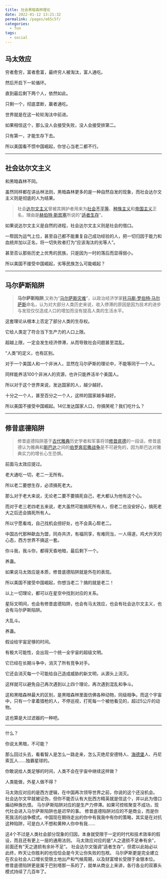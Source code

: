 ```yaml
---
title: 社会黑暗森林理论
date: 2022-01-12 13:21:32
permalink: /pages/e65c5f/
categories:
  - fun
tags:
  - social
---
```

## 马太效应

穷者愈穷，富者愈富，最终穷人被淘汰，富人通吃。

然后开启下一轮循环。

直到最后剩下两个人，依然如此。

只剩一个，彻底垄断，赢者通吃。

世界就是在这一轮轮淘汰中前进。

如果相信这个，那么没人会接受失败，没人会接受排第二。

只有第一，才能生存下去。



所以美国看不惯中国崛起，你甘心当老二都不行。

------

## 社会达尔文主义

和黑暗森林不同。

虽然同样都在讲丛林法则，黑暗森林更多的是一种自然自发的现象，而社会达尔文主义则是彻底的人为结果。

> 社会[达尔文主义](https://www.zhihu.com/search?q=达尔文主义&search_source=Entity&hybrid_search_source=Entity&hybrid_search_extra={"sourceType"%3A"answer"%2C"sourceId"%3A1501817801})曾被其拥护者用来为[社会不平等](https://link.zhihu.com/?target=https%3A//zh.m.wikipedia.org/wiki/%E7%A4%BE%E6%9C%83%E4%B8%8D%E5%B9%B3%E7%AD%89)、[种族主义](https://link.zhihu.com/?target=https%3A//zh.m.wikipedia.org/wiki/%E7%A8%AE%E6%97%8F%E4%B8%BB%E7%BE%A9)和[帝国主义](https://link.zhihu.com/?target=https%3A//zh.m.wikipedia.org/wiki/%E5%B8%9D%E5%9C%8B%E4%B8%BB%E7%BE%A9)正名，理由是[赫伯特·斯宾塞](https://www.zhihu.com/search?q=赫伯特·斯宾塞&search_source=Entity&hybrid_search_source=Entity&hybrid_search_extra={"sourceType"%3A"answer"%2C"sourceId"%3A1501817801})所说的“[适者生存](https://link.zhihu.com/?target=https%3A//zh.m.wikipedia.org/wiki/%E9%81%A9%E8%80%85%E7%94%9F%E5%AD%98)”。

如果说达尔文主义是自然的进程，社会达尔文主义则是社会的借口。

一帮因为运气上位，甚至自己都不能重复自己成功经验的人，把一切归因于能力和血统并加以正名，将一切失败者打为“应该淘汰的劣等人”。

甚至否认那些历史上优秀的民族，只是因为一时的落后而显得弱小。

所以美国不接受中国崛起，劣等民族怎么可能崛起？

------

## 马尔萨斯陷阱

> **马尔萨斯陷阱**,又称为“[马尔萨斯灾难](https://link.zhihu.com/?target=https%3A//zh.m.wikipedia.org/wiki/%E9%A9%AC%E5%B0%94%E8%90%A8%E6%96%AF%E7%81%BE%E9%9A%BE)”，以政治经济学家[托马斯·罗伯特·马尔萨斯](https://link.zhihu.com/?target=https%3A//zh.m.wikipedia.org/wiki/%E6%89%98%E9%A9%AC%E6%96%AF%C2%B7%E7%BD%97%E4%BC%AF%E7%89%B9%C2%B7%E9%A9%AC%E5%B0%94%E8%90%A8%E6%96%AF)命名，认为对大部分人类历史来说，收入停滞的原因是因为技术的进步与发现仅仅造成人口的增加而没有提高人类的生活水平。

这套理论从根本上否定了部分人类的生存权。

它给人类定了符合当下生产力的人口上限。

超越上限，一定会发生经济停滞，从而导致社会问题甚至混乱。

“人类”的定义，也有区别。

对于一个美国人和一个非洲人，显然在马尔萨斯的理论中，不能等同于一个人。

同样能养活100个非洲人的资源，也许只能养活半个美国人。

所以对于这个世界来说，发达国家的人，越少越好。

十分之一个人，甚至百分之一个人，这样的国家越多越好。

所以美国不接受中国崛起。14亿发达国家人口，你搞笑呢？我们吃什么？

------

## 修昔底德陷阱

> 修昔底德陷阱基于[古代雅典](https://link.zhihu.com/?target=https%3A//zh.m.wikipedia.org/wiki/%E5%8F%A4%E9%9B%85%E5%85%B8)历史学者和军事将领[修昔底德](https://link.zhihu.com/?target=https%3A//zh.m.wikipedia.org/wiki/%E4%BF%AE%E6%98%94%E5%BA%95%E5%BE%B7)的一段话，修昔底德认为雅典和[斯巴达](https://link.zhihu.com/?target=https%3A//zh.m.wikipedia.org/wiki/%E6%96%AF%E5%B7%B4%E8%BE%BE)之间的[伯罗奔尼撒战争](https://link.zhihu.com/?target=https%3A//zh.m.wikipedia.org/wiki/%E4%BC%AF%E7%BD%97%E5%A5%94%E5%B0%BC%E6%92%92%E6%88%98%E4%BA%89)是不可避免的，因为斯巴达对雅典实力的增长心生恐惧。

前面马太效应提过。

老大通吃一切，老二一无所有。

所以老二要想生存，必须搞死老大。

那么对于老大来说，无论老二要不要搞死自己，老大都认为他有这个心。

而对于老三老四老五来说，老大虽然可能搞死所有人，但老二也没安好心，搞死老大之后还会搞死所有人。

所以宁愿看戏，自己找机会捞好处，也不会真心帮老二。

中国古代那种歃血为盟，同舟共济，有福同享，有难同当，一人得道，鸡犬升天的心态，西方世界不搞这一套。

你斗我，我斗你，都得天昏地暗，最后剩下一个。

养蛊。

如果说马太效应是本质，修昔底德陷阱就是外在的表现。

所以美国不接受中国崛起，你想当老二？搞的就是老二！



以上一切理论，都可以在星空中找到对应的关系。

星际文明间，也会有修昔底德陷阱，也会有马太效应，也会有社会达尔文主义，也会有马尔萨斯陷阱。

大乱斗。

养蛊。

假设给宇宙足够的时间。

有极大可能性，会出现一个统一全宇宙的超级文明。

它已经在长期斗争中，消灭了所有竞争对手。

它还会消灭每一个可能给自己造成威胁的新文明，从源头上消灭。

这样就可以避免自己再次遇到以上四个理论，再次遇到混乱和争斗。

这和黑暗森林最大的区别，是黑暗森林里面仿佛各种动物，同级相争。而这个宇宙中，只有一个拿着猎枪的人，不停巡视，打死每一个被他看见的，超过5公斤的动物。

这也算是大过滤器的一种吧。

------

什么？

你说太黑暗，不可能？

那么回过头去，看看智人是怎么一路走来，怎么灭绝尼安德特人、[海德堡](https://www.zhihu.com/search?q=海德堡&search_source=Entity&hybrid_search_source=Entity&hybrid_search_extra={"sourceType"%3A"answer"%2C"sourceId"%3A1501817801})人、丹尼索瓦人……独霸星球的。

你敢说给人类足够的时间，人类不会在宇宙中继续这样做？

人类能做，外星人做不得？





马太效应对应的是西方逻辑，在中国再次领导世界之前，你说的这个还没机会。
社会达尔文早就被证伪，但你不能否认有大批西方精英就是信这个，并以此为借口煽动种族仇恨。
马尔萨斯陷阱对应的是生产力停滞。如果可控核聚变不成功，现代社会进入马尔萨斯陷阱也是迟早的事。
修昔底德陷阱对应的不是商业，而是你死我活的战争模式。中国现在期待走出的你中有我我中有你的策略，其实是在对抗这种陷阱，可是白人不想和黄种人你中有我……



这4个不过是人类社会部分现象的归因，本身就受限于一定的时代和技术效率的假设，而且还有更上一层的通用法则。
马太效应对应的是“人之道损不足奉有余”，前面还有“天之道损有余补不足”。
社会达尔文强调“适者生存”，但君以此始必以此终，昨天让你胜利的也恰恰会是今天让你失败的包袱。
马尔萨斯更是完全建立在农业社会人口增长受限土地出产和气候周期，以及财富增长受限于金银本位。
修昔底德陷阱更是属于巴别塔那一系的了，就单从商业上来讲，各行各业的双寡头模式持续了几百年了。